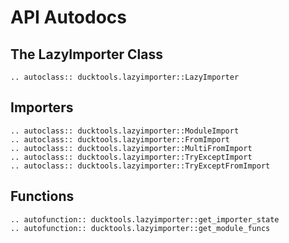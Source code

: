 # API Autodocs #

## The LazyImporter Class ##

```{eval-rst}
.. autoclass:: ducktools.lazyimporter::LazyImporter
```

## Importers ##

```{eval-rst}
.. autoclass:: ducktools.lazyimporter::ModuleImport
.. autoclass:: ducktools.lazyimporter::FromImport
.. autoclass:: ducktools.lazyimporter::MultiFromImport
.. autoclass:: ducktools.lazyimporter::TryExceptImport
.. autoclass:: ducktools.lazyimporter::TryExceptFromImport
```

## Functions ##

```{eval-rst}
.. autofunction:: ducktools.lazyimporter::get_importer_state
.. autofunction:: ducktools.lazyimporter::get_module_funcs
```
